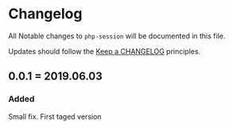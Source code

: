 # Changelog

All Notable changes to `php-session` will be documented in this file.

Updates should follow the [Keep a CHANGELOG](http://keepachangelog.com/) principles.


<!--
## NEXT - YYYY-MM-DD

### Added
- Nothing

### Deprecated
- Nothing

### Fixed
- Nothing

### Removed
- Nothing

### Security
- Nothing

-->


## 0.0.1 = 2019.06.03

### Added

Small fix. First taged version
